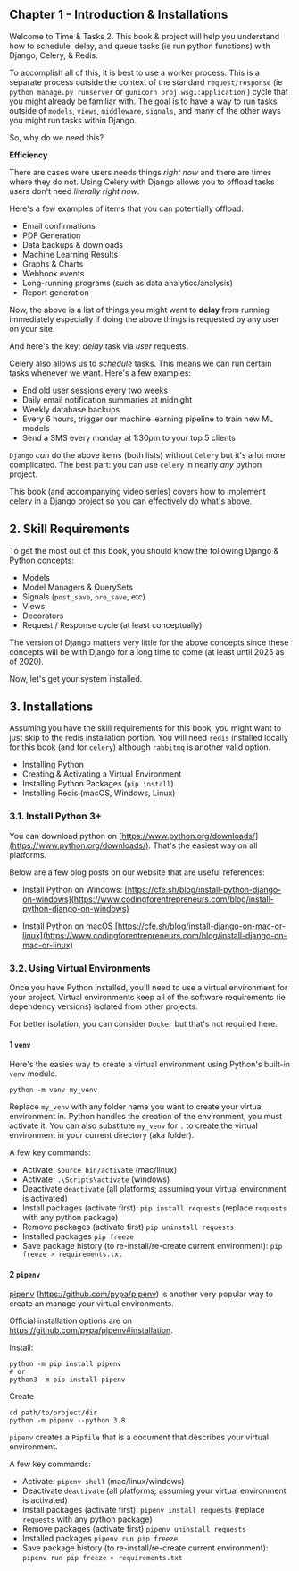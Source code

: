 ## Chapter 1 - Introduction &  Installations

Welcome to Time & Tasks 2. This book & project will help you understand how to schedule, delay, and queue tasks (ie run python functions) with Django, Celery, & Redis. 

To accomplish all of this, it is best to use a worker process. This is a separate process outside the context of the standard `request/response` (ie `python manage.py runserver` or `gunicorn proj.wsgi:application` ) cycle that you might already be familiar with. The goal is to have a way to run tasks outside of `models`, `views`, `middleware`, `signals`, and many of the other ways you might run tasks within Django.

So, why do we need this?

**Efficiency**

There are cases were users needs things *right now* and there are times where they do not. Using Celery with Django allows you to offload tasks users don't need *literally right now*.

Here's a few examples of items that you can potentially offload:
- Email confirmations
- PDF Generation
- Data backups & downloads
- Machine Learning Results
- Graphs & Charts
- Webhook events
- Long-running programs (such as data analytics/analysis)
- Report generation


Now, the above is a list of things you might want to **delay** from running immediately especially if doing the above things is requested by any user on your site.

And here's the key: *delay* task via *user* requests.

Celery also allows us to *schedule* tasks. This means we can run certain tasks whenever we want. Here's a few examples:

- End old user sessions every two weeks
- Daily email notification summaries at midnight
- Weekly database backups
- Every 6 hours, trigger our machine learning pipeline to train new ML models
- Send a SMS every monday at 1:30pm to your top 5 clients

`Django` *can* do the above items (both lists) without `Celery` but it's a lot more complicated. The best part: you can use `celery` in nearly *any* python project. 

This book (and accompanying video series) covers how to implement celery in a Django project so you can effectively do what's above.


## 2. Skill Requirements

To get the most out of this book, you should know the following Django & Python concepts:

- Models
- Model Managers & QuerySets
- Signals (`post_save`, `pre_save`, etc)
- Views
- Decorators
- Request / Response cycle (at least conceptually)

The version of Django matters very little for the above concepts since these concepts will be with Django for a long time to come (at least until 2025 as of 2020).



Now, let's get your system installed.





## 3. Installations
Assuming you have the skill requirements for this book, you might want to just skip to the redis installation portion. You will need `redis` installed locally for this book (and for `celery`) although `rabbitmq` is another valid option. 

- Installing Python
- Creating & Activating a Virtual Environment
- Installing Python Packages (`pip install`)
- Installing Redis (macOS, Windows, Linux)


### 3.1. Install Python 3+

You can download python on [https://www.python.org/downloads/](https://www.python.org/downloads/). That's the easiest way on all platforms. 

Below are a few blog posts on our website that are useful references:

- Install Python on Windows: [https://cfe.sh/blog/install-python-django-on-windows](https://www.codingforentrepreneurs.com/blog/install-python-django-on-windows)

- Install Python on macOS [https://cfe.sh/blog/install-django-on-mac-or-linux](https://www.codingforentrepreneurs.com/blog/install-django-on-mac-or-linux)





### 3.2. Using Virtual Environments
Once you have Python installed, you'll need to use a virtual environment for your project. Virtual environments keep all of the software requirements (ie dependency versions) isolated from other projects. 

For better isolation, you can consider `Docker` but that's not required here.

#### 1 `venv`
Here's the easies way to create a virtual environment using Python's built-in `venv` module.

```
python -m venv my_venv
```
Replace `my_venv` with any folder name you want to create your virtual environment in. Python handles the creation of the environment, you must activate it.  You can also substitute `my_venv` for `.` to create the virtual environment in your current directory (aka folder).

A few key commands:

- Activate: `source bin/activate` (mac/linux)
- Activate: `.\Scripts\activate` (windows)
- Deactivate `deactivate` (all platforms; assuming your virtual environment is activated)
- Install packages (activate first): `pip install requests` (replace `requests` with any python package)
- Remove packages (activate first) `pip uninstall requests` 
- Installed packages `pip freeze`
- Save package history (to re-install/re-create current environment): `pip freeze > requirements.txt`

#### 2 `pipenv`

[pipenv](https://github.com/pypa/pipenv) (https://github.com/pypa/pipenv) is another very popular way to create an manage your virtual environments.

Official installation options are on https://github.com/pypa/pipenv#installation.

Install:
```
python -m pip install pipenv
# or
python3 -m pip install pipenv
```

Create
```
cd path/to/project/dir
python -m pipenv --python 3.8
```
`pipenv` creates a `Pipfile` that is a document that describes your virtual environment. 


A few key commands:

- Activate: `pipenv shell` (mac/linux/windows)
- Deactivate `deactivate` (all platforms; assuming your virtual environment is activated)
- Install packages (activate first): `pipenv install requests` (replace `requests` with any python package)
- Remove packages (activate first) `pipenv uninstall requests` 
- Installed packages `pipenv run pip freeze`
- Save package history (to re-install/re-create current environment): `pipenv run pip freeze > requirements.txt`


